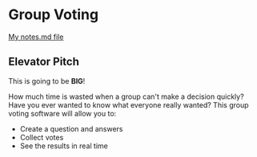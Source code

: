 # Group Voting

[My notes.md file](notes.md)

## Elevator Pitch

This is going to be **BIG**!

How much time is wasted when a group can't make a decision quickly?
Have you ever wanted to know what everyone really wanted?
This group voting software will allow you to:
* Create a question and answers
* Collect votes
* See the results in real time
